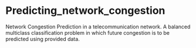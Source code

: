 # Predicting_network_congestion
Network Congestion Prediction in a telecommunication network. A balanced multiclass classification problem in which future congestion is to be predicted using provided data. 
